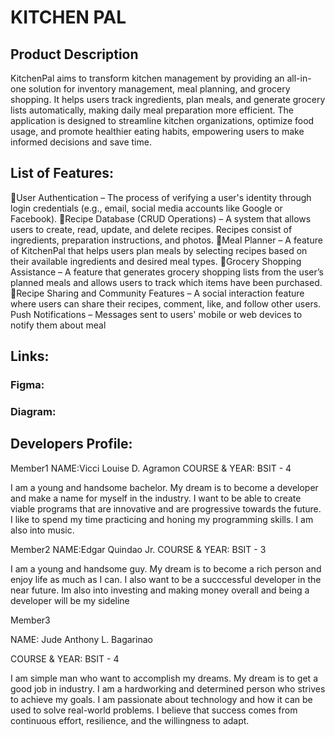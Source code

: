 
# KITCHEN PAL

## Product Description
KitchenPal aims to transform kitchen management by providing an all-in-one solution for inventory management, meal planning, and grocery shopping. It helps users track ingredients, plan meals, and generate grocery lists automatically, making daily meal preparation more efficient. The application is designed to streamline kitchen organizations, optimize food usage, and promote healthier eating habits, empowering users to make informed decisions and save time. 

## List of Features:
User Authentication – The process of verifying a user's identity through login credentials (e.g., email, social media accounts like Google or Facebook).
Recipe Database (CRUD Operations) – A system that allows users to create, read, update, and delete recipes. Recipes consist of ingredients, preparation instructions, and photos.
Meal Planner – A feature of KitchenPal that helps users plan meals by selecting recipes based on their available ingredients and desired meal types.
Grocery Shopping Assistance – A feature that generates grocery shopping lists from the user’s planned meals and allows users to track which items have been purchased.
Recipe Sharing and Community Features – A social interaction feature where users can share their recipes, comment, like, and follow other users.
Push Notifications – Messages sent to users' mobile or web devices to notify them about meal 


## Links:

### Figma:

### Diagram:

## Developers Profile:

Member1
NAME:Vicci Louise D. Agramon
COURSE & YEAR: BSIT - 4

I am a young and handsome bachelor. My dream is to become a developer and make a name for myself in the industry. I want to be able to create viable programs that are innovative and are progressive towards the future. I like to spend my time practicing and honing my programming skills. I am also into music.

Member2
NAME:Edgar Quindao Jr. COURSE & YEAR: BSIT - 3

I am a young and handsome guy. My dream is to become a rich person and enjoy life as much as I can. I also want to be a succcessful developer in the near future. Im also into investing and making money overall and being a developer will be my sideline

Member3

NAME: Jude Anthony L. Bagarinao

COURSE & YEAR: BSIT - 4

I am simple man who want to accomplish my dreams. My dream is to get a good job in industry. I am a hardworking and determined person who strives to achieve my goals. I am passionate about technology and how it can be used to solve real-world problems. I believe that success comes from continuous effort, resilience, and the willingness to adapt.






